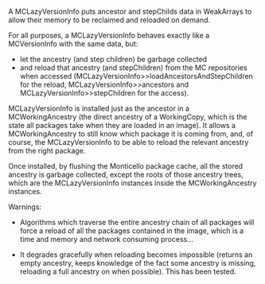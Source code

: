A MCLazyVersionInfo puts ancestor and stepChilds data in WeakArrays to allow their memory to be reclaimed and reloaded on demand.For all purposes, a MCLazyVersionInfo behaves exactly like a MCVersionInfo with the same data, but:- let the ancestry (and step children) be garbage collected- and reload that ancestry (and stepChildren) from the MC repositories when accessed (MCLazyVersionInfo>>loadAncestorsAndStepChildren for the reload, MCLazyVersionInfo>>ancestors and MCLazyVersionInfo>>stepChildren for the access).MCLazyVersionInfo is installed just as the ancestor in a MCWorkingAncestry (the direct ancestry of a WorkingCopy, which is the state all packages take when they are loaded in an image). It allows a MCWorkingAncestry to still know which package it is coming from, and, of course, the MCLazyVersionInfo to be able to reload the relevant ancestry from the right package.Once installed, by flushing the Monticello package cache, all the stored ancestry is garbage collected, except the roots of those ancestry trees, which are the MCLazyVersionInfo instances inside the MCWorkingAncestry instances.Warnings:- Algorithms which traverse the entire ancestry chain of all packages will force a reload of all the packages contained in the image, which is a time and memory and network consuming process...- It degrades gracefully when reloading becomes impossible (returns an empty ancestry, keeps knowledge of the fact some ancestry is missing, reloading a full ancestry on when possible). This has been tested.